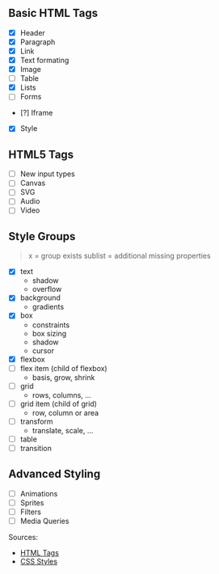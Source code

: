 ## Basic HTML Tags
- [x] Header
- [x] Paragraph
- [x] Link
- [x] Text formating
- [x] Image
- [ ] Table
- [x] Lists
- [ ] Forms
- [?] Iframe
- [x] Style

## HTML5 Tags
- [ ] New input types
- [ ] Canvas
- [ ] SVG
- [ ] Audio
- [ ] Video

## Style Groups

> x = group exists
> sublist = additional missing properties

- [x] text
  - shadow
  - overflow
- [x] background
  - gradients
- [x] box
  - constraints
  - box sizing
  - shadow
  - cursor
- [x] flexbox
- [ ] flex item (child of flexbox)
  - basis, grow, shrink
- [ ] grid
  - rows, columns, ...
- [ ] grid item (child of grid)
  - row, column or area
- [ ] transform
  - translate, scale, ...
- [ ] table
- [ ] transition

## Advanced Styling

- [ ] Animations
- [ ] Sprites
- [ ] Filters
- [ ] Media Queries

Sources:
- [HTML Tags](https://www.tutorialrepublic.com/html-tutorial/)
- [CSS Styles](https://www.tutorialrepublic.com/css-tutorial/)

